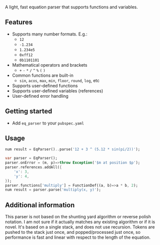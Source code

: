 A light, fast equation parser that supports functions and variables.

## Features

- Supports many number formats. E.g.:
  - `12`
  - `-1.234`
  - `1.234e5`
  - `0xff12`
  - `0b1101101`
- Mathematical operators and brackets
  - `+` `-` `*` `/` `^` `%` `(` `)`
- Common functions are built-in
  - `sin`, `acos`, `max`, `min`, `floor`, `round`, `log`, etc
- Supports user-defined functions
- Supports user-defined variables (references)
- User-defined error handling

## Getting started

- Add `eq_parser` to your `pubspec.yaml`

## Usage

```dart
num result = EqParser()..parse('12 + 3 ^ (5.12 * sin(pi/2))');
```

```dart
var parser = EqParser();
parser.onError = (m, p)=>throw Exception('$m at position $p');
parser.references.addAll({
    'x': 3,
    'y': 4,
});
parser.functions['multiply'] = FunctionDef((a, b)=>a * b, 2);
num result = parser.parse('multiply(x, y)');
```

## Additional information

This parser is not based on the shunting yard algorithm or reverse polish
notation. I am not sure if it actually matches any existing algorithm or if
it is novel. It's based on a single stack, and does not use recursion. Tokens
are pushed to the stack just once, and popped/processed just once, so performance is
fast and linear with respect to the length of the equation.

